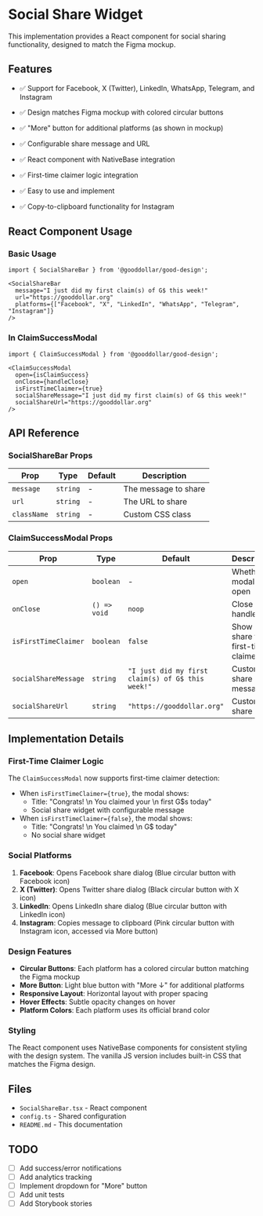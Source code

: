 # Social Share Widget

This implementation provides a React component for social sharing functionality, designed to match the Figma mockup.

## Features

- ✅ Support for Facebook, X (Twitter), LinkedIn, WhatsApp, Telegram, and Instagram
- ✅ Design matches Figma mockup with colored circular buttons
- ✅ "More" button for additional platforms (as shown in mockup)
- ✅ Configurable share message and URL

- ✅ React component with NativeBase integration
- ✅ First-time claimer logic integration
- ✅ Easy to use and implement
- ✅ Copy-to-clipboard functionality for Instagram

## React Component Usage

### Basic Usage

```tsx
import { SocialShareBar } from '@gooddollar/good-design';

<SocialShareBar
  message="I just did my first claim(s) of G$ this week!"
  url="https://gooddollar.org"
  platforms={["Facebook", "X", "LinkedIn", "WhatsApp", "Telegram", "Instagram"]}
/>
```

### In ClaimSuccessModal

```tsx
import { ClaimSuccessModal } from '@gooddollar/good-design';

<ClaimSuccessModal
  open={isClaimSuccess}
  onClose={handleClose}
  isFirstTimeClaimer={true}
  socialShareMessage="I just did my first claim(s) of G$ this week!"
  socialShareUrl="https://gooddollar.org"
/>
```



## API Reference

### SocialShareBar Props

| Prop | Type | Default | Description |
|------|------|---------|-------------|
| `message` | `string` | - | The message to share |
| `url` | `string` | - | The URL to share |
| `className` | `string` | - | Custom CSS class |

### ClaimSuccessModal Props

| Prop | Type | Default | Description |
|------|------|---------|-------------|
| `open` | `boolean` | - | Whether modal is open |
| `onClose` | `() => void` | `noop` | Close handler |
| `isFirstTimeClaimer` | `boolean` | `false` | Show social share for first-time claimers |
| `socialShareMessage` | `string` | `"I just did my first claim(s) of G$ this week!"` | Custom share message |
| `socialShareUrl` | `string` | `"https://gooddollar.org"` | Custom share URL |



## Implementation Details

### First-Time Claimer Logic

The `ClaimSuccessModal` now supports first-time claimer detection:

- When `isFirstTimeClaimer={true}`, the modal shows:
  - Title: "Congrats! \n You claimed your \n first G$s today"
  - Social share widget with configurable message
- When `isFirstTimeClaimer={false}`, the modal shows:
  - Title: "Congrats! \n You claimed \n G$ today"
  - No social share widget

### Social Platforms

1. **Facebook**: Opens Facebook share dialog (Blue circular button with Facebook icon)
2. **X (Twitter)**: Opens Twitter share dialog (Black circular button with X icon)
3. **LinkedIn**: Opens LinkedIn share dialog (Blue circular button with LinkedIn icon)
4. **Instagram**: Copies message to clipboard (Pink circular button with Instagram icon, accessed via More button)

### Design Features

- **Circular Buttons**: Each platform has a colored circular button matching the Figma mockup
- **More Button**: Light blue button with "More ↓" for additional platforms
- **Responsive Layout**: Horizontal layout with proper spacing
- **Hover Effects**: Subtle opacity changes on hover
- **Platform Colors**: Each platform uses its official brand color

### Styling

The React component uses NativeBase components for consistent styling with the design system. The vanilla JS version includes built-in CSS that matches the Figma design.

## Files

- `SocialShareBar.tsx` - React component
- `config.ts` - Shared configuration
- `README.md` - This documentation

## TODO

- [ ] Add success/error notifications
- [ ] Add analytics tracking
- [ ] Implement dropdown for "More" button
- [ ] Add unit tests
- [ ] Add Storybook stories 